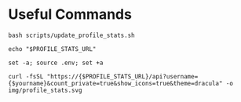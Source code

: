 # Useful Commands

```
bash scripts/update_profile_stats.sh
```

```
echo "$PROFILE_STATS_URL"
```

```
set -a; source .env; set +a
```

```
curl -fsSL "https://{$PROFILE_STATS_URL}/api?username={$yourname}&count_private=true&show_icons=true&theme=dracula" -o img/profile_stats.svg
```